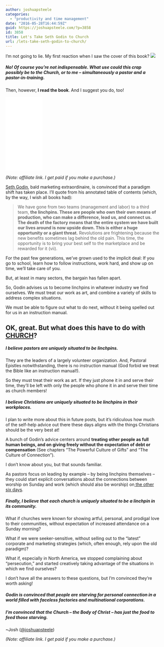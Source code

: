 ```yaml
---
author: joshuapsteele
categories:
  - "productivity and time management"
date: "2016-05-28T16:44:59Z"
guid: https://joshuapsteele.com/?p=3858
id: 3858
title: Let's Take Seth Godin to Church
url: /lets-take-seth-godin-to-church/
---
```


I’m not going to lie. My first reaction when I saw the cover of this book? [![](https://joshuapsteele.com/wp-content/uploads/2016/05/img_0502-225x300.jpg)](https://joshuapsteele.com/wp-content/uploads/2016/05/img_0502.jpg)

##### No! Of course you’re not indispensable. What use could this crap possibly be to the Church, or to me – simultaneously a pastor and a pastor-in-training.

Then, however, **I read the book**. And I suggest you do, too!

<iframe frameborder="0" height="150" loading="lazy" marginheight="0" marginwidth="0" scrolling="no" src="//ws-na.amazon-adsystem.com/widgets/q?ServiceVersion=20070822&OneJS=1&Operation=GetAdHtml&MarketPlace=US&source=ac&ref=tf_til&ad_type=product_link&tracking_id=joshuapsteele-20&marketplace=amazon&region=US&placement=1591844096&asins=1591844096&linkId=6dde24820eeb48d4ecb7e52c6696d9b0&show_border=false&link_opens_in_new_window=true&price_color=333333&title_color=0066c0&bg_color=ffffff" style="width: 120px; height: 240px;" width="300">  
</iframe>

*(Note: affiliate link. I get paid if you make a purchase.)*

[Seth Godin](http://www.sethgodin.com/sg/), bald marketing extraordinaire, is convinced that a paradigm shift has taken place. I’ll quote from his annotated table of contents (which, by the way, I wish all books had):

> We have gone from two teams (management and labor) to a third team, **the linchpins. These are people who own their own means of production, who can make a difference, lead us, and connect us. The death of the factory means that the entire system we have built our lives around is now upside down. This is either a huge opportunity or a giant threat.** Revolutions are frightening because the new benefits sometimes lag behind the old pain. This time, the opportunity is to bring your best self to the marketplace and be rewarded for it (vii).

For the past few generations, we’ve grown used to the implicit deal: If you go to school, learn how to follow instructions, work hard, and show up on time, we’ll take care of you.

But, at least in many sectors, the bargain has fallen apart.

So, Godin advises us to become linchpins in whatever industry we find ourselves. We must treat our work as art, and combine a variety of skills to address complex situations.

We must be able to figure out what to do next, without it being spelled out for us in an instruction manual.

## OK, great. But what does this have to do with <u>**CHURCH**</u>?

##### **I believe pastors are uniquely situated to be linchpins.**

They are the leaders of a largely volunteer organization. And, Pastoral Epistles notwithstanding, there is no instruction manual (God forbid we treat the Bible like an instruction manual!).

So they must treat their work as art. If they just phone it in and serve their time, they’ll be left with only the people who phone it in and serve their time as church members!

##### **I believe Christians are uniquely situated to be linchpins in their workplaces.**

I plan to write more about this in future posts, but it’s ridiculous how much of the self-help advice out there these days aligns with the things Christians should be the very best at!

A bunch of Godin’s advice centers around **treating other people as full human beings, and on giving freely without the expectation of debt or compensation** (See chapters “The Powerful Culture of Gifts” and “The Culture of Connection”).

I don’t know about you, but that sounds familiar.

As pastors focus on leading by example – by being linchpins themselves – they could start explicit conversations about the connections between worship on Sunday and work (which should also be worship) on[ the other six days](http://www.beesondivinity.com/work).

##### Finally, I believe that each church is uniquely situated to be a linchpin in its community.

What if churches were known for showing artful, personal, and prodigal love to their communities, without expectation of increased attendance on a Sunday morning?

What if we were seeker-sensitive, without selling out to the “latest” corporate and marketing strategies (which, often enough, rely upon the old paradigm)?

What if, especially in North America, we stopped complaining about “persecution,” and started creatively taking advantage of the situations in which we find ourselves?

I don’t have all the answers to these questions, but I’m convinced they’re worth asking!

##### Godin is convinced that people are starving for personal connection in a world filled with faceless factories and multinational corporations.

##### I’m convinced that the Church – the Body of Christ – has just the food to feed those starving.

~Josh ([@joshuapsteele](https://twitter.com/joshuapsteele))

<script type="text/javascript">
amzn_assoc_placement = "adunit0";
amzn_assoc_search_bar = "true";
amzn_assoc_tracking_id = "joshuapsteele-20";
amzn_assoc_search_bar_position = "top";
amzn_assoc_ad_mode = "search";
amzn_assoc_ad_type = "smart";
amzn_assoc_marketplace = "amazon";
amzn_assoc_region = "US";
amzn_assoc_title = "More Books by Seth Godin";
amzn_assoc_default_search_phrase = "Seth Godin";
amzn_assoc_default_category = "Books";
amzn_assoc_linkid = "e82ac4d0adeed21f9bf8703b813ac93c";
</script>  
<script src="//z-na.amazon-adsystem.com/widgets/onejs?MarketPlace=US"></script>

*(Note: affiliate link. I get paid if you make a purchase.)*